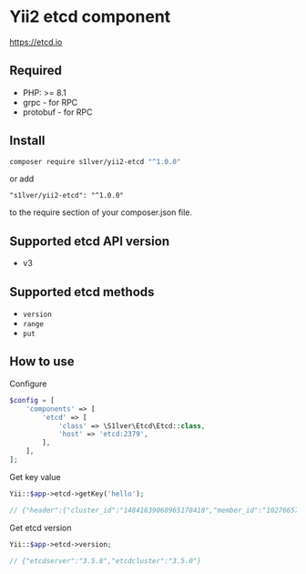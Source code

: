 # Yii2 etcd component

https://etcd.io

## Required

- PHP: >= 8.1
- grpc - for RPC
- protobuf - for RPC

## Install

```bash
composer require s1lver/yii2-etcd "^1.0.0"
```

or add

```
"s1lver/yii2-etcd": "^1.0.0"
```

to the require section of your composer.json file.

## Supported etcd API version

- v3

## Supported etcd methods

- `version`
- `range`
- `put`


## How to use

Configure

```php
$config = [
    'components' => [
        'etcd' => [
            'class' => \S1lver\Etcd\Etcd::class,
            'host' => 'etcd:2379',
        ],
    ],
];
```

Get key value
```php
Yii::$app->etcd->getKey('hello');

// {"header":{"cluster_id":"14841639068965178418","member_id":"10276657743932975437","revision":"3","raft_term":"4"},"kvs":[{"key":"hello","create_revision":"3","mod_revision":"3","version":"1","value":"aGVsbG8="}],"count":"1"}
```

Get etcd version

```php
Yii::$app->etcd->version;

// {"etcdserver":"3.5.8","etcdcluster":"3.5.0"}
```
